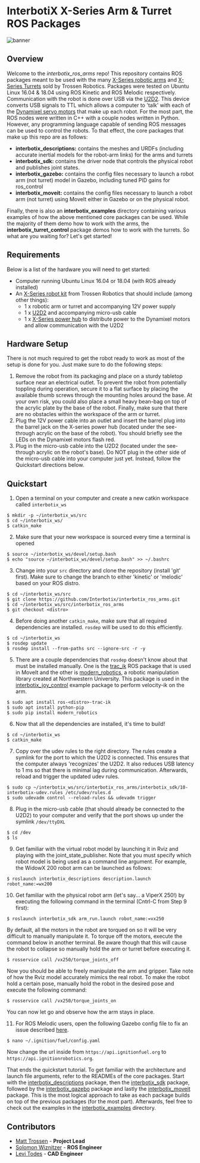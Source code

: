 # InterbotiX X-Series Arm & Turret ROS Packages
![banner](images/banner.png)

## Overview
Welcome to the *interbotix_ros_arms* repo! This repository contains ROS packages meant to be used with the many [X-Series robotic arms](https://www.trossenrobotics.com/robotic-arms.aspx) and [X-Series Turrets](https://www.trossenrobotics.com/c/robot-turrets.aspx) sold by Trossen Robotics. Packages were tested on Ubuntu Linux 16.04 & 18.04 using ROS Kinetic and ROS Melodic respectively. Communication with the robot is done over USB via the [U2D2](https://www.trossenrobotics.com/dynamixel-u2d2.aspx). This device converts USB signals to TTL which allows a computer to 'talk' with each of the [Dynamixel servo motors](https://www.trossenrobotics.com/dynamixel-x-series-robot-servos) that make up each robot. For the most part, the ROS nodes were written in C++ with a couple nodes written in Python. However, any programming language capable of sending ROS messages can be used to control the robots. To that effect, the core packages that make up this repo are as follows:
- **interbotix_descriptions:** contains the meshes and URDFs (including accurate inertial models for the robot-arm links) for the arms and turrets
- **interbotix_sdk:** contains the driver node that controls the physical robot and publishes joint states.
- **interbotix_gazebo:** contains the config files necessary to launch a robot arm (not turret) model in Gazebo, including tuned PID gains for ros_control
- **interbotix_moveit:** contains the config files necessary to launch a robot arm (not turret) using MoveIt either in Gazebo or on the physical robot.

Finally, there is also an **interbotix_examples** directory containing various examples of how the above mentioned core packages can be used. While the majority of them demo how to work with the arms, the **interbotix_turret_control** package demos how to work with the turrets. So what are you waiting for? Let's get started!

## Requirements
Below is a list of the hardware you will need to get started:
- Computer running Ubuntu Linux 16.04 or 18.04 (with ROS already installed)
- An [X-Series robot kit](https://www.trossenrobotics.com/robot-kits.aspx) from Trossen Robotics that should include (among other things):
  - 1 x robotic arm or turret and accompanying 12V power supply
  - 1 x [U2D2](https://www.trossenrobotics.com/dynamixel-u2d2.aspx) and accompanying micro-usb cable
  - 1 x [X-Series power hub](http://www.support.interbotix.com/html/electronics/index.html#control-boards) to distribute power to the Dynamixel motors and allow communication with the U2D2

## Hardware Setup
There is not much required to get the robot ready to work as most of the setup is done for you. Just make sure to do the following steps:
1. Remove the robot from its packaging and place on a sturdy tabletop surface near an electrical outlet. To prevent the robot from potentially toppling during operation, secure it to a flat surface by placing the available thumb screws through the mounting holes around the base. At your own risk, you could also place a small heavy bean-bag on top of the acrylic plate by the base of the robot. Finally, make sure that there are no obstacles within the workspace of the arm or turret.
2. Plug the 12V power cable into an outlet and insert the barrel plug into the barrel jack on the X-series power hub (located under the see-through acrylic on the base of the robot). You should briefly see the LEDs on the Dynamixel motors flash red.
3. Plug in the micro-usb cable into the U2D2 (located under the see-through acrylic on the robot's base). Do NOT plug in the other side of the micro-usb cable into your computer just yet. Instead, follow the Quickstart directions below.

## Quickstart
1. Open a terminal on your computer and create a new catkin workspace called `interbotix_ws`
```
$ mkdir -p ~/interbotix_ws/src
$ cd ~/interbotix_ws/
$ catkin_make
```

2. Make sure that your new workspace is sourced every time a terminal is opened
```
$ source ~/interbotix_ws/devel/setup.bash
$ echo "source ~/interbotix_ws/devel/setup.bash" >> ~/.bashrc
```

3. Change into your `src` directory and clone the repository (install 'git' first). Make sure to change the branch to either 'kinetic' or 'melodic' based on your ROS distro.
```
$ cd ~/interbotix_ws/src
$ git clone https://github.com/Interbotix/interbotix_ros_arms.git
$ cd ~/interbotix_ws/src/interbotix_ros_arms
$ git checkout <distro>
```

4. Before doing another `catkin_make`, make sure that all required dependencies are installed. `rosdep` will be used to do this efficiently.
```
$ cd ~/interbotix_ws
$ rosdep update
$ rosdep install --from-paths src --ignore-src -r -y
```

5. There are a couple dependencies that `rosdep` doesn't know about that must be installed manually. One is the [trac_ik](http://wiki.ros.org/trac_ik) ROS package that is used in MoveIt and the other is [modern_robotics](https://github.com/NxRLab/ModernRobotics/tree/master/packages/Python), a robotic manipulation library created at Northwestern University. This package is used in the [interbotix_joy_control](interbotix_examples/interbotix_joy_control) example package to perform velocity-ik on the arm.
```
$ sudo apt install ros-<distro>-trac-ik
$ sudo apt install python-pip
$ sudo pip install modern_robotics
```

6. Now that all the dependencies are installed, it's time to build!
```
$ cd ~/interbotix_ws
$ catkin_make
```

7. Copy over the udev rules to the right directory. The rules create a symlink for the port to which the U2D2 is connected. This ensures that the computer always 'recognizes' the U2D2. It also reduces USB latency to 1 ms so that there is minimal lag during communication. Afterwards, reload and trigger the updated udev rules.
```
$ sudo cp ~/interbotix_ws/src/interbotix_ros_arms/interbotix_sdk/10-interbotix-udev.rules /etc/udev/rules.d
$ sudo udevadm control --reload-rules && udevadm trigger
```

8. Plug in the micro-usb cable (that should already be connected to the U2D2) to your computer and verify that the port shows up under the symlink `/dev/ttyDXL`
```
$ cd /dev
$ ls
```

9. Get familiar with the virtual robot model by launching it in Rviz and playing with the joint_state_publisher. Note that you must specify which robot model is being used as a command line argument. For example, the WidowX 200 robot arm can be launched as follows:
```
$ roslaunch interbotix_descriptions description.launch robot_name:=wx200
```

10. Get familiar with the physical robot arm (let's say... a ViperX 250!) by executing the following command in the terminal (Cntrl-C from Step 9 first):
```
$ roslaunch interbotix_sdk arm_run.launch robot_name:=vx250
```
By default, all the motors in the robot are torqued on so it will be very difficult to manually manipulate it. To torque off the motors, execute the command below in another terminal. Be aware though that this will cause the robot to collapse so manually hold the arm or turret before executing it.
```
$ rosservice call /vx250/torque_joints_off
```
Now you should be able to freely manipulate the arm and gripper. Take note of how the Rviz model accurately mimics the real robot. To make the robot hold a certain pose, manually hold the robot in the desired pose and execute the following command:
```
$ rosservice call /vx250/torque_joints_on
```
You can now let go and observe how the arm stays in place.

11. For ROS Melodic users, open the following Gazebo config file to fix an issue described [here](https://bitbucket.org/osrf/gazebo/issues/2607/error-restcc-205-during-startup-gazebo).
```
$ nano ~/.ignition/fuel/config.yaml
```
Now change the url inside from `https://api.ignitionfuel.org` to `https://api.ignitionrobotics.org`.

That ends the quickstart tutorial. To get familiar with the architecture and launch file arguments, refer to the READMEs of the core packages. Start with the [interbotix_descriptions](interbotix_descriptions/) package, then the [interbotix_sdk](interbotix_sdk/) package, followed by the [interbotix_gazebo](interbotix_gazebo/) package and lastly the [interbotix_moveit](interbotix_moveit/) package. This is the most logical approach to take as each package builds on top of the previous packages (for the most part). Afterwards, feel free to check out the examples in the [interbotix_examples](interbotix_examples/) directory.

## Contributors
- [Matt Trossen](https://www.trossenrobotics.com/) - **Project Lead**
- [Solomon Wiznitzer](https://github.com/swiz23) - **ROS Engineer**
- [Levi Todes](https://github.com/LeTo37) - **CAD Engineer**
